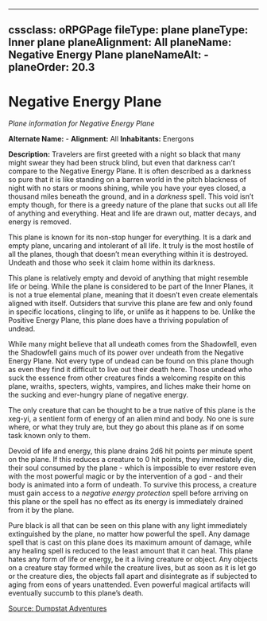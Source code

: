 
---
cssclass: oRPGPage
fileType: plane
planeType: Inner plane
planeAlignment: All
planeName: Negative Energy Plane
planeNameAlt: -
planeOrder: 20.3
---
# Negative Energy Plane
*Plane information for Negative Energy Plane*

**Alternate Name:** -
**Alignment:** All
**Inhabitants:** Energons

**Description:** Travelers are first greeted with a night so black that many might swear they had been struck blind, but even that darkness can’t compare to the Negative Energy Plane. It is often described as a darkness so pure that it is like standing on a barren world in the pitch blackness of night with no stars or moons shining, while you have your eyes closed, a thousand miles beneath the ground, and in a _darkness_ spell. This void isn’t empty though, for there is a greedy nature of the plane that sucks out all life of anything and everything. Heat and life are drawn out, matter decays, and energy is removed. 

This plane is known for its non-stop hunger for everything. It is a dark and empty plane, uncaring and intolerant of all life. It truly is the most hostile of all the planes, though that doesn’t mean everything within it is destroyed. Undeath and those who seek it claim home within its darkness.

This plane is relatively empty and devoid of anything that might resemble life or being. While the plane is considered to be part of the Inner Planes, it is not a true elemental plane, meaning that it doesn’t even create elementals aligned with itself. Outsiders that survive this plane are few and only found in specific locations, clinging to life, or unlife as it happens to be. Unlike the Positive Energy Plane, this plane does have a thriving population of undead. 

While many might believe that all undeath comes from the Shadowfell, even the Shadowfell gains much of its power over undeath from the Negative Energy Plane. Not every type of undead can be found on this plane though as even they find it difficult to live out their death here. Those undead who suck the essence from other creatures finds a welcoming respite on this plane, wraiths, specters, wights, vampires, and liches make their home on the sucking and ever-hungry plane of negative energy. 

The only creature that can be thought to be a true native of this plane is the xeg-yi, a sentient form of energy of an alien mind and body. No one is sure where, or what they truly are, but they go about this plane as if on some task known only to them.

Devoid of life and energy, this plane drains 2d6 hit points per minute spent on the plane. If this reduces a creature to 0 hit points, they immediately die, their soul consumed by the plane - which is impossible to ever restore even with the most powerful magic or by the intervention of a god - and their body is animated into a form of undeath. To survive this process, a creature must gain access to a _negative energy protection_ spell before arriving on this plane or the spell has no effect as its energy is immediately drained from it by the plane.

Pure black is all that can be seen on this plane with any light immediately extinguished by the plane, no matter how powerful the spell. Any damage spell that is cast on this plane does its maximum amount of damage, while any healing spell is reduced to the least amount that it can heal. This plane hates any form of life or energy, be it a living creature or object. Any objects on a creature stay formed while the creature lives, but as soon as it is let go or the creature dies, the objects fall apart and disintegrate as if subjected to aging from eons of years unattended. Even powerful magical artifacts will eventually succumb to this plane’s death.

[Source: Dumpstat Adventures](https://dumpstatadventures.com/the-gm-is-always-right/the-planes-energy-planes)
